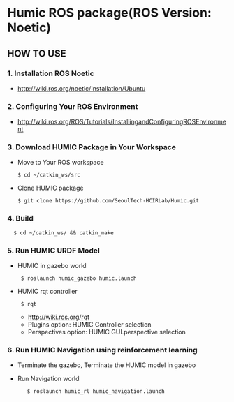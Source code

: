 # Humic ROS package(ROS Version: Noetic)

## HOW TO USE

### 1. Installation ROS Noetic

* http://wiki.ros.org/noetic/Installation/Ubuntu

### 2. Configuring Your ROS Environment

* http://wiki.ros.org/ROS/Tutorials/InstallingandConfiguringROSEnvironment

### 3. Download HUMIC Package in Your Workspace

* Move to Your ROS workspace
    
      $ cd ~/catkin_ws/src
    
* Clone HUMIC package
   
      $ git clone https://github.com/SeoulTech-HCIRLab/Humic.git

### 4. Build

      $ cd ~/catkin_ws/ && catkin_make

### 5. Run HUMIC URDF Model

* HUMIC in gazebo world

       $ roslaunch humic_gazebo humic.launch

* HUMIC rqt controller

       $ rqt
      
     * http://wiki.ros.org/rqt
     * Plugins option: HUMIC Controller selection
     * Perspectives option: HUMIC GUI.perspective selection
       
### 6. Run HUMIC Navigation using reinforcement learning

   * Terminate the gazebo, Terminate the HUMIC model in gazebo
   
   * Run Navigation world
   
            $ roslaunch humic_rl humic_navigation.launch
